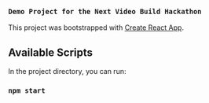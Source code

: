 ### `Demo Project for the Next Video Build Hackathon`

This project was bootstrapped with [Create React App](https://github.com/facebook/create-react-app).

## Available Scripts

In the project directory, you can run:

### `npm start`


